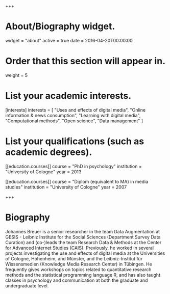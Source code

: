 +++
# About/Biography widget.
widget = "about"
active = true
date = 2016-04-20T00:00:00

# Order that this section will appear in.
weight = 5

# List your academic interests.
[interests]
  interests = [
    "Uses and effects of digital media",
    "Online information & news consumption",
    "Learning with digital media",
    "Computational methods",
    "Open science",
    "Data management"
  ]

# List your qualifications (such as academic degrees).
[[education.courses]]
  course = "PhD in psychology"
  institution = "University of Cologne"
  year = 2013

[[education.courses]]
  course = "Diplom (equivalent to MA) in media studies"
  institution = "University of Cologne"
  year = 2007
 
+++

# Biography

Johannes Breuer is a senior researcher in the team Data Augmentation at GESIS - Leibniz
Institute for the Social Sciences (Department Survey Data Curation) and (co-)leads the team Research Data & Methods at the Center for Advanced Internet Studies (CAIS). Previously, he worked in several projects investigating the use and effects of digital media at the Universities of Cologne, Hohenheim, and Münster, and the Leibniz-Institut für Wissensmedien (Knowledge Media Research Center) in Tübingen. He frequently gives workshops on topics related to quantitative research methods and the statistical programming language R, and has also taught classes in psychology and communication at both the graduate and undergraduate level.
